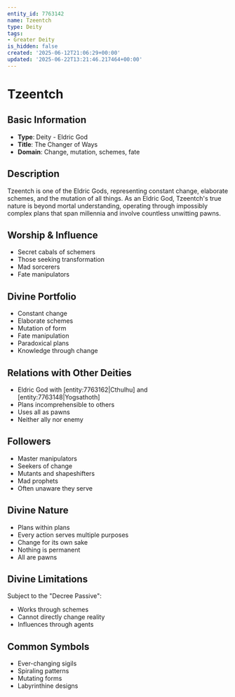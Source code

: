 ```yaml
---
entity_id: 7763142
name: Tzeentch
type: Deity
tags:
- Greater Deity
is_hidden: false
created: '2025-06-12T21:06:29+00:00'
updated: '2025-06-22T13:21:46.217464+00:00'
---
```


# Tzeentch

## Basic Information

- **Type**: Deity - Eldric God
- **Title**: The Changer of Ways
- **Domain**: Change, mutation, schemes, fate

## Description

Tzeentch is one of the Eldric Gods, representing constant change, elaborate schemes, and the mutation of all things. As an Eldric God, Tzeentch's true nature is beyond mortal understanding, operating through impossibly complex plans that span millennia and involve countless unwitting pawns.

## Worship & Influence

- Secret cabals of schemers
- Those seeking transformation
- Mad sorcerers
- Fate manipulators

## Divine Portfolio

- Constant change
- Elaborate schemes
- Mutation of form
- Fate manipulation
- Paradoxical plans
- Knowledge through change

## Relations with Other Deities

- Eldric God with [entity:7763162|Cthulhu] and [entity:7763148|Yogsathoth]
- Plans incomprehensible to others
- Uses all as pawns
- Neither ally nor enemy

## Followers

- Master manipulators
- Seekers of change
- Mutants and shapeshifters
- Mad prophets
- Often unaware they serve

## Divine Nature

- Plans within plans
- Every action serves multiple purposes
- Change for its own sake
- Nothing is permanent
- All are pawns

## Divine Limitations

Subject to the "Decree Passive":

- Works through schemes
- Cannot directly change reality
- Influences through agents

## Common Symbols

- Ever-changing sigils
- Spiraling patterns
- Mutating forms
- Labyrinthine designs